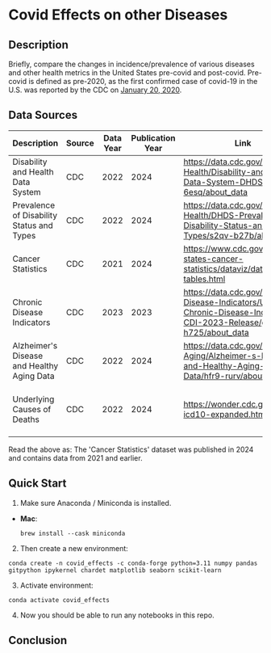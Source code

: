 # Covid Effects on other Diseases

## Description

Briefly, compare the changes in incidence/prevalence of various diseases and other health metrics in the United States pre-covid and post-covid. Pre-covid is defined as pre-2020, as the first confirmed case of covid-19 in the U.S. was reported by the CDC on [January 20, 2020](https://www.cdc.gov/museum/timeline/covid19.html).

## Data Sources

| Description | Source | Data Year | Publication Year | Link | Additional Comments |
| ------------- | -------------- | -------------- | -------------- | -------------- | -------------- |
| Disability and Health Data System | CDC | 2022 | 2024 | https://data.cdc.gov/Disability-Health/Disability-and-Health-Data-System-DHDS-/k62p-6esq/about_data | | 
| Prevalence of Disability Status and Types | CDC | 2022 | 2024 | https://data.cdc.gov/Disability-Health/DHDS-Prevalence-of-Disability-Status-and-Types/s2qv-b27b/about_data | |
| Cancer Statistics  | CDC | 2021 | 2024 | https://www.cdc.gov/united-states-cancer-statistics/dataviz/data-tables.html | | 
| Chronic Disease Indicators | CDC | 2023 | 2023 | https://data.cdc.gov/Chronic-Disease-Indicators/U-S-Chronic-Disease-Indicators-CDI-2023-Release/g4ie-h725/about_data | The indicators are further described [here](https://www.cdc.gov/mmwr/preview/mmwrhtml/rr6401a1.htm) |
| Alzheimer's Disease and Healthy Aging Data | CDC | 2022 | 2024 | https://data.cdc.gov/Healthy-Aging/Alzheimer-s-Disease-and-Healthy-Aging-Data/hfr9-rurv/about_data | |
| Underlying Causes of Deaths | CDC | 2022 | 2024 |https://wonder.cdc.gov/ucd-icd10-expanded.html | Dataset description [here](https://wonder.cdc.gov/wonder/help/ucd-expanded.html#). List of ICD-10 codes [here](https://www.icd10data.com/ICD10CM/Codes) |

Read the above as: The 'Cancer Statistics' dataset was published in 2024 and contains data from 2021 and earlier.

## Quick Start

1. Make sure Anaconda / Miniconda is installed.
- **Mac**:
    ```
    brew install --cask miniconda
    ```

2. Then create a new environment:

```
conda create -n covid_effects -c conda-forge python=3.11 numpy pandas gitpython ipykernel chardet matplotlib seaborn scikit-learn
```

3. Activate environment:

```
conda activate covid_effects
```

4. Now you should be able to run any notebooks in this repo.

## Conclusion

